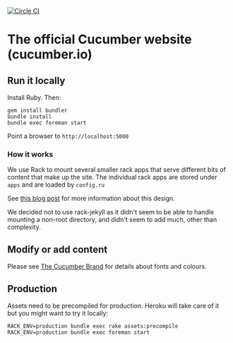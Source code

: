 [![Circle CI](https://circleci.com/gh/cucumber/website/tree/master.svg?style=svg)](https://circleci.com/gh/cucumber/website/tree/master)

# The official Cucumber website (cucumber.io)

## Run it locally

Install Ruby. Then:

    gem install bundler
    bundle install
    bundle exec foreman start

Point a browser to `http://localhost:5000`

### How it works

We use Rack to mount several smaller rack apps that serve different bits of content that make up the site. The individual rack apps are stored under `apps` and are loaded by `config.ru`

See [this blog post](http://mwmanning.com/2011/12/04/Jekyll-on-Heroku-Part-2.html) for more information about this design.

We decided not to use rack-jekyll as it didn't seem to be able to handle mounting a non-root directory, and didn't seem to add much, other than complexity.

## Modify or add content

Please see [The Cucumber Brand](https://github.com/cucumber-ltd/brand/blob/master/Cucumber_Brand_V1.0.pdf) for
details about fonts and colours.

## Production

Assets need to be precompiled for production. Heroku will take care of
it but you might want to try it locally:

    RACK_ENV=production bundle exec rake assets:precompile
    RACK_ENV=production bundle exec foreman start
